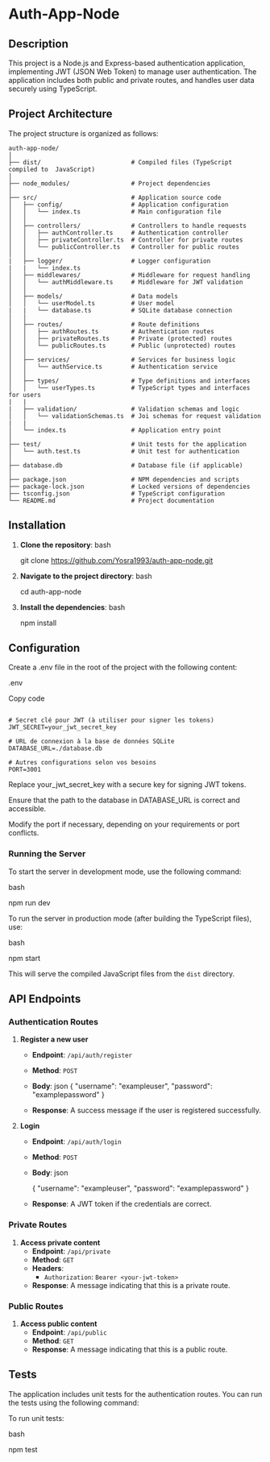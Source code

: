 # Auth-App-Node

## Description
This project is a Node.js and Express-based authentication application, implementing JWT (JSON Web Token) to manage user authentication. The application includes both public and private routes, and handles user data securely using TypeScript.

## Project Architecture

The project structure is organized as follows:


```
auth-app-node/
│
├── dist/                         # Compiled files (TypeScript compiled to  JavaScript)     
│
├── node_modules/                 # Project dependencies    
│
├── src/                          # Application source code   
│   ├── config/                   # Application configuration   
│   │   └── index.ts              # Main configuration file   
│   │
│   ├── controllers/              # Controllers to handle requests   
│   │   ├── authController.ts     # Authentication controller   
│   │   ├── privateController.ts  # Controller for private routes   
│   │   └── publicController.ts   # Controller for public routes   
│   │
|   ├── logger/                   # Logger configuration
|   |   └── index.ts 
│   ├── middlewares/              # Middleware for request handling   
│   │   └── authMiddleware.ts     # Middleware for JWT validation   
│   │
│   ├── models/                   # Data models   
│   │   └── userModel.ts          # User model  
|   |   └── database.ts           # SQLite database connection 
│   │
│   ├── routes/                   # Route definitions  
│   │   ├── authRoutes.ts         # Authentication routes  
│   │   ├── privateRoutes.ts      # Private (protected) routes
│   │   └── publicRoutes.ts       # Public (unprotected) routes
│   │
│   ├── services/                 # Services for business logic
│   │   └── authService.ts        # Authentication service
│   │
│   ├── types/                    # Type definitions and interfaces 
│   │   └── userTypes.ts          # TypeScript types and interfaces for users 
|   |
|   ├── validation/               # Validation schemas and logic  
│   │   └── validationSchemas.ts  # Joi schemas for request validation
|   |                             
│   └── index.ts                  # Application entry point
│
├── test/                         # Unit tests for the application
│   └── auth.test.ts              # Unit test for authentication
│
├── database.db                   # Database file (if applicable)
│
├── package.json                  # NPM dependencies and scripts
├── package-lock.json             # Locked versions of dependencies
├── tsconfig.json                 # TypeScript configuration
└── README.md                     # Project documentation
```

## Installation

1. **Clone the repository**:
   bash

   git clone https://github.com/Yosra1993/auth-app-node.git
   
2. **Navigate to the project directory**:
   bash

   cd auth-app-node
   
3. **Install the dependencies**:
   bash

   npm install


## Configuration
Create a .env file in the root of the project with the following content:

.env

Copy code

```

# Secret clé pour JWT (à utiliser pour signer les tokens)
JWT_SECRET=your_jwt_secret_key

# URL de connexion à la base de données SQLite
DATABASE_URL=./database.db

# Autres configurations selon vos besoins
PORT=3001

```

Replace your_jwt_secret_key with a secure key for signing JWT tokens.

Ensure that the path to the database in DATABASE_URL is correct and accessible.

Modify the port if necessary, depending on your requirements or port conflicts.


### Running the Server

To start the server in development mode, use the following command:

bash

npm run dev

To run the server in production mode (after building the TypeScript files), use:

bash

npm start

This will serve the compiled JavaScript files from the `dist` directory.

## API Endpoints

### Authentication Routes

1. **Register a new user**
   - **Endpoint**: `/api/auth/register`
   - **Method**: `POST`
   - **Body**:
     json
     {
       "username": "exampleuser",
       "password": "examplepassword"
     }
     
   - **Response**: A success message if the user is registered successfully.

2. **Login**
   - **Endpoint**: `/api/auth/login`
   - **Method**: `POST`
   - **Body**:
     json

     {
       "username": "exampleuser",
       "password": "examplepassword"
     }
     
   - **Response**: A JWT token if the credentials are correct.

### Private Routes

1. **Access private content**
   - **Endpoint**: `/api/private`
   - **Method**: `GET`
   - **Headers**:
     - `Authorization`: `Bearer <your-jwt-token>`
   - **Response**: A message indicating that this is a private route.

### Public Routes

1. **Access public content**
   - **Endpoint**: `/api/public`
   - **Method**: `GET`
   - **Response**: A message indicating that this is a public route.

## Tests

The application includes unit tests for the authentication routes. You can run the tests using the following command:

To run unit tests:

bash

npm test





